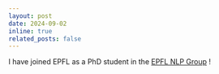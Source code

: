 ```yaml
---
layout: post
date: 2024-09-02
inline: true
related_posts: false
---
```


I have joined EPFL as a PhD student in the [EPFL NLP Group](https://nlp.epfl.ch/) !
